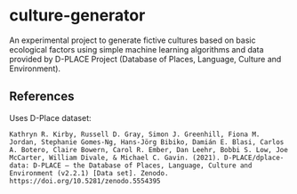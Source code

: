 # culture-generator

An experimental project to generate fictive cultures based on basic ecological factors using simple machine learning algorithms and data provided by D-PLACE Project (Database of Places, Language, Culture and Environment). 

## References

Uses D-Place dataset: 

```
Kathryn R. Kirby, Russell D. Gray, Simon J. Greenhill, Fiona M. Jordan, Stephanie Gomes-Ng, Hans-Jörg Bibiko, Damián E. Blasi, Carlos A. Botero, Claire Bowern, Carol R. Ember, Dan Leehr, Bobbi S. Low, Joe McCarter, William Divale, & Michael C. Gavin. (2021). D-PLACE/dplace-data: D-PLACE – the Database of Places, Language, Culture and Environment (v2.2.1) [Data set]. Zenodo. https://doi.org/10.5281/zenodo.5554395
```
